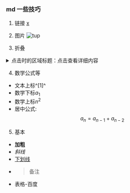 ### md 一些技巧

1. 链接
   [x](http://www.baidu.com)

2. 图片
   ![tup](./xxxxxx)

3. 折叠

<details>
<summary>点击时的区域标题：点击查看详细内容</summary>

```js
const js = 100;
const str = "Hello JS";
```
</details>

4. 数学公式等

- 文本上标^[1]^
- 数学下标$a_1$
- 数学上标$n^2$
- 居中公式: $$a_n = a_{n-1} + a_{n-2}$$

5. 基本
 + **加粗**
 + *斜线*
 + <u>下划线</u>
 + >备注
 + 表格-百度